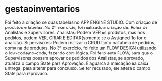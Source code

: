 # gestaoinventarios
Foi feito a criação de duas tabelas no APP ENGINE STUDIO. Com criação de produtos e tabelas.
No 2º exercício, foi realizado a criação de: Roles de Analistas e Supervisores.
Analistas: Podem VER os produtos, mas nos pedidos, podem VER, CRIAR E EDITAR(somente se o Assigned To for o analista).
Supervisores: Podem realizar o CRUD tanto na tabela de pedidos, como na de produtos.
No 3º exercício, foi feito um FLOW DESIGN utilizando o low-code/no-code, fazendo com lógica.
Foi feito este FLOW, para que o Supervisores possam aprovar os pedidos dos Analistas, se aprovado, atualiza o campo State para Aprovação. E aguarda a marcação na caixa Entrega, para alterar
para concluído.
Se for recusado, ele altera o campo State para reprovado.
